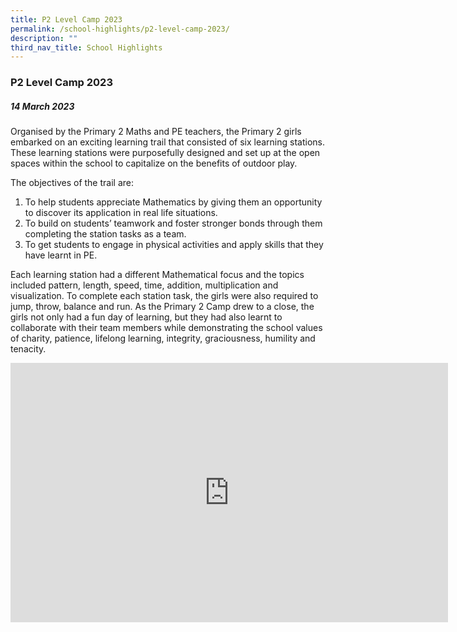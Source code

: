 ```yaml
---
title: P2 Level Camp 2023
permalink: /school-highlights/p2-level-camp-2023/
description: ""
third_nav_title: School Highlights
---
```

### P2 Level Camp 2023

##### 14 March 2023

Organised by the Primary 2 Maths and PE teachers, the Primary 2 girls embarked on an exciting learning trail that consisted of six learning stations. These learning stations were purposefully designed and set up at the open spaces within the school to capitalize on the benefits of outdoor play. 

The objectives of the trail are:
1)	To help students appreciate Mathematics by giving them an opportunity to discover its application in real life situations.
2)	To build on students’ teamwork and foster stronger bonds through them completing the station tasks as a team.
3)	To get students to engage in physical activities and apply skills that they have learnt in PE.

Each learning station had a different Mathematical focus and the topics included pattern, length, speed, time, addition, multiplication and visualization. To complete each station task, the girls were also required to jump, throw, balance and run. As the Primary 2 Camp drew to a close, the girls not only had a fun day of learning, but they had also learnt to collaborate with their team members while demonstrating the school values of charity, patience, lifelong learning, integrity, graciousness, humility and tenacity. 

<center>
<iframe allowfullscreen="" allow="accelerometer; autoplay; clipboard-write; encrypted-media; gyroscope; picture-in-picture; web-share" frameborder="0" title="YouTube video player" src="https://www.youtube.com/embed/1TDybWXOSnY" height="415" width="700"></iframe></center>